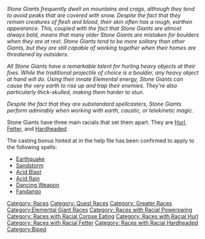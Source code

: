 *Stone Giants frequently dwell on mountains and crags, although they
tend to avoid peaks that are covered with snow. Despite the fact that
they remain creatures of flesh and blood, their skin often has a rough,
earthen appearance. This, coupled with the fact that Stone Giants are
almost always bald, means that many older Stone Giants are mistaken for
boulders when they are at rest. Stone Giants tend to be more solitary
than other Giants, but they are still capable of working together when
their homes are threatened by outsiders.*

*All Stone Giants have a remarkable talent for hurling heavy objects at
their foes. While the traditional projectile of choice is a boulder, any
heavy object at hand will do. Using their innate Elemental energy, Stone
Giants can cause the very earth to rise up and trap their enemies.
They're also particularly thick-skulled, making them harder to stun.*

*Despite the fact that they are substandard spellcasters, Stone Giants
perform admirably when working with earth, caustic, or telekinetic
magic.*

Stone Giants have three main racials that set them apart. They are
[Hurl](Racial_Hurl.md "wikilink"),
[Fetter](Racial_Fetter.md "wikilink"), and
[Hardheaded](Racial_Hardheaded.md "wikilink").

The casting bonus hinted at in the help file has been confirmed to apply
to the following spells:

-   [Earthquake](Earthquake "wikilink")
-   [Sandstorm](Sandstorm "wikilink")
-   [Acid Blast](Acid_Blast "wikilink")
-   [Acid Rain](Acid_Rain "wikilink")
-   [Dancing Weapon](Dancing_Weapon "wikilink")
-   [Fandango](Fandango "wikilink")

[Category: Races](Category:_Races "wikilink") [Category: Quest
Races](Category:_Quest_Races "wikilink") [Category: Greater
Races](Category:_Greater_Races "wikilink") [Category:Elemental Giant
Races](Category:Elemental_Giant_Races "wikilink") [Category: Races with
Racial Powerswing](Category:_Races_with_Racial_Powerswing "wikilink")
[Category: Races with Racial Corpse
Eating](Category:_Races_with_Racial_Corpse_Eating "wikilink") [Category:
Races with Racial Hurl](Category:_Races_with_Racial_Hurl "wikilink")
[Category: Races with Racial
Fetter](Category:_Races_with_Racial_Fetter "wikilink") [Category: Races
with Racial
Hardheaded](Category:_Races_with_Racial_Hardheaded "wikilink")
[Category:Biped](Category:Biped "wikilink")

